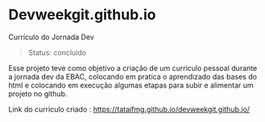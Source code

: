 # Devweekgit.github.io
Currículo do Jornada Dev
>Status: concluido 

Esse projeto teve como objetivo a criação de um curriculo pessoal durante a jornada dev da EBAC,
colocando em pratica o aprendizado das bases do html e colocando em execução algumas etapas para
subir e alimentar um projeto no github. 

Link do curriculo criado : https://tataifmg.github.io/devweekgit.github.io/

